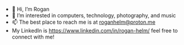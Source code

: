 - 👋 Hi, I’m Rogan
- 👀 I’m interested in computers, technology, photography, and music
- 📫 The best place to reach me is at roganhelm@proton.me
- My LinkedIn is https://www.linkedin.com/in/rogan-helm/ feel free to connect with me!

